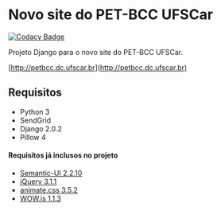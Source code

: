 # Novo site do PET-BCC UFSCar

[![Codacy Badge](https://api.codacy.com/project/badge/Grade/653edaf2858a4c079c921565915c53b4)](https://www.codacy.com/app/marcelodeoliveira/sitepetbcc?utm_source=github.com&utm_medium=referral&utm_content=marcelodeolive1ra/sitepetbcc&utm_campaign=badger)

Projeto Django para o novo site do PET-BCC UFSCar.

[http://petbcc.dc.ufscar.br](http://petbcc.dc.ufscar.br)

## Requisitos
+ Python 3
+ SendGrid
+ Django 2.0.2
+ Pillow 4


#### Requisitos já inclusos no projeto
+ [Semantic-UI 2.2.10](https://github.com/Semantic-Org/Semantic-UI)
+ [jQuery 3.1.1](https://github.com/jquery/jquery)
+ [animate.css 3.5.2](https://github.com/daneden/animate.css)
+ [WOW.js 1.1.3](https://github.com/matthieua/WOW)
